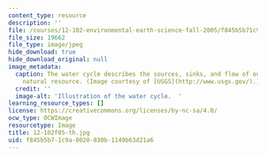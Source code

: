 ```yaml
---
content_type: resource
description: ''
file: /courses/12-102-environmental-earth-science-fall-2005/f845b5b71c9a0020830b1149b63d21a6_12-102f05-th.jpg
file_size: 19662
file_type: image/jpeg
hide_download: true
hide_download_original: null
image_metadata:
  caption: The water cycle describes the sources, sinks, and flow of our most important
    natural resource. (Image courtesy of [USGS](http://www.usgs.gov/).)
  credit: ''
  image-alt: 'Illustration of the water cycle.  '
learning_resource_types: []
license: https://creativecommons.org/licenses/by-nc-sa/4.0/
ocw_type: OCWImage
resourcetype: Image
title: 12-102f05-th.jpg
uid: f845b5b7-1c9a-0020-830b-1149b63d21a6
---
```

